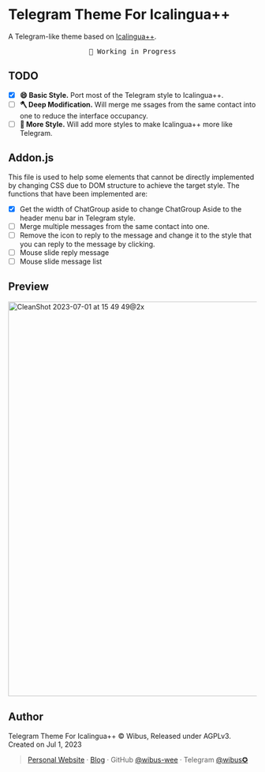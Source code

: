 # Telegram Theme For Icalingua++
A Telegram-like theme based on [Icalingua++](https://github.com/Icalingua-plus-plus/Icalingua-plus-plus).

<pre align="center">
🧪 Working in Progress
</pre>

## TODO

- [x] **😄 Basic Style.** Port most of the Telegram style to Icalingua++.
- [ ] **🪓 Deep Modification.** Will merge me ssages from the same contact into one to reduce the interface occupancy.
- [ ] **🎨 More Style.** Will add more styles to make Icalingua++ more like Telegram.

## Addon.js

This file is used to help some elements that cannot be directly implemented by changing CSS due to DOM structure to achieve the target style. The functions that have been implemented are:

- [x] Get the width of ChatGroup aside to change ChatGroup Aside to the header menu bar in Telegram style.
- [ ] Merge multiple messages from the same contact into one.
- [ ] Remove the icon to reply to the message and change it to the style that you can reply to the message by clicking.
- [ ] Mouse slide reply message
- [ ] Mouse slide message list

## Preview

<img width="800" alt="CleanShot 2023-07-01 at 15 49 49@2x" src="https://github.com/wibus-wee/icalingua-theme-telegram/assets/62133302/ea76d7de-ec90-4d53-b675-9cf8e885ab22">

## Author

Telegram Theme For Icalingua++ © Wibus, Released under AGPLv3. Created on Jul 1, 2023

> [Personal Website](http://wibus.ren/) · [Blog](https://blog.wibus.ren/) · GitHub [@wibus-wee](https://github.com/wibus-wee/) · Telegram [@wibus✪](https://t.me/wibus_wee)

